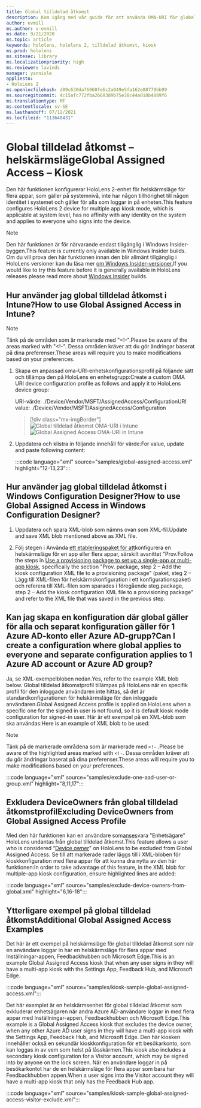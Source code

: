 ```yaml
---
title: Global tilldelad åtkomst
description: Kom igång med vår guide för att använda OMA-URI för globalt tilldelade åtkomst-kiosker med Intune och Windows Configuration Designer.
author: evmill
ms.author: v-evmill
ms.date: 9/21/2020
ms.topic: article
keywords: hololens, hololens 2, tilldelad åtkomst, kiosk
ms.prod: hololens
ms.sitesec: library
ms.localizationpriority: high
ms.reviewer: lavinds
manager: yannisle
appliesto:
- HoloLens 2
ms.openlocfilehash: d89c630da76060fe6c2a049e5fa162e88779bb99
ms.sourcegitcommit: 4c15afc772fba26683d9b75e38c44a018b4889f6
ms.translationtype: MT
ms.contentlocale: sv-SE
ms.lasthandoff: 07/12/2021
ms.locfileid: "113640431"
---
```

# <a name="global-assigned-access--kiosk"></a><span data-ttu-id="362a4-104">Global tilldelad åtkomst – helskärmsläge</span><span class="sxs-lookup"><span data-stu-id="362a4-104">Global Assigned Access – Kiosk</span></span>

<span data-ttu-id="362a4-105">Den här funktionen konfigurerar HoloLens 2-enhet för helskärmsläge för flera appar, som gäller på systemnivå, inte har någon tillhörighet till någon identitet i systemet och gäller för alla som loggar in på enheten.</span><span class="sxs-lookup"><span data-stu-id="362a4-105">This feature configures HoloLens 2 device for multiple app kiosk mode, which is applicable at system level, has no affinity with any identity on the system and applies to everyone who signs into the device.</span></span>

> [!NOTE]
> <span data-ttu-id="362a4-106">Den här funktionen är för närvarande endast tillgänglig i Windows Insider-byggen.</span><span class="sxs-lookup"><span data-stu-id="362a4-106">This feature is currently only available in Windows Insider builds.</span></span> <span data-ttu-id="362a4-107">Om du vill prova den här funktionen innan den blir allmänt tillgänglig i HoloLens versioner kan du läsa mer [om Windows Insider-versioner.](hololens-insider.md)</span><span class="sxs-lookup"><span data-stu-id="362a4-107">If you would like to try this feature before it is generally available in HoloLens releases please read more about [Windows Insider](hololens-insider.md) builds.</span></span>

## <a name="how-to-use-global-assigned-access-in-intune"></a><span data-ttu-id="362a4-108">Hur använder jag global tilldelad åtkomst i Intune?</span><span class="sxs-lookup"><span data-stu-id="362a4-108">How to use Global Assigned Access in Intune?</span></span>

> [!NOTE]
> <span data-ttu-id="362a4-109">Tänk på de områden som är markerade med "<!-".</span><span class="sxs-lookup"><span data-stu-id="362a4-109">Please be aware of the areas marked with "<!-".</span></span> <span data-ttu-id="362a4-110">Dessa områden kräver att du gör ändringar baserat på dina preferenser.</span><span class="sxs-lookup"><span data-stu-id="362a4-110">These areas will require you to make modifications based on your preferences.</span></span>

1. <span data-ttu-id="362a4-111">Skapa en anpassad oma-URI-enhetskonfigurationsprofil på följande sätt och tillämpa den på HoloLens en enhetsgrupp:</span><span class="sxs-lookup"><span data-stu-id="362a4-111">Create a custom OMA URI device configuration profile as follows and apply it to HoloLens device group:</span></span>

    <span data-ttu-id="362a4-112">URI-värde: ./Device/Vendor/MSFT/AssignedAccess/Configuration</span><span class="sxs-lookup"><span data-stu-id="362a4-112">URI value: ./Device/Vendor/MSFT/AssignedAccess/Configuration</span></span>

    > [!div class="mx-imgBorder"]
    > <span data-ttu-id="362a4-113">![Global tilldelad åtkomst OMA-URI i Intune](images/global-assigned-access-omauri.png)</span><span class="sxs-lookup"><span data-stu-id="362a4-113">![Global Assigned Access OMA-URI in Intune](images/global-assigned-access-omauri.png)</span></span>

2. <span data-ttu-id="362a4-114">Uppdatera och klistra in följande innehåll för värde:</span><span class="sxs-lookup"><span data-stu-id="362a4-114">For value, update and paste following content:</span></span>

    :::code language="xml" source="samples/global-assigned-access.xml" highlight="12-13,23":::

## <a name="how-to-use-global-assigned-access-in-windows-configuration-designer"></a><span data-ttu-id="362a4-115">Hur använder jag global tilldelad åtkomst i Windows Configuration Designer?</span><span class="sxs-lookup"><span data-stu-id="362a4-115">How to use Global Assigned Access in Windows Configuration Designer?</span></span>

1. <span data-ttu-id="362a4-116">Uppdatera och spara XML-blob som nämns ovan som XML-fil.</span><span class="sxs-lookup"><span data-stu-id="362a4-116">Update and save XML blob mentioned above as XML file.</span></span> 

2. <span data-ttu-id="362a4-117">Följ stegen i Använda [ett etableringspaket för att](hololens-kiosk.md#use-a-provisioning-package-to-set-up-a-single-app-or-multi-app-kiosk)konfigurera en helskärmsläge för en app eller flera appar, särskilt avsnittet "Prov.</span><span class="sxs-lookup"><span data-stu-id="362a4-117">Follow the steps in [Use a provisioning package to set up a single-app or multi-app kiosk](hololens-kiosk.md#use-a-provisioning-package-to-set-up-a-single-app-or-multi-app-kiosk), specifically the section "Prov.</span></span> <span data-ttu-id="362a4-118">package, step 2 – Add the kiosk configuration XML file to a provisioning package" (paket, steg 2 – Lägg till XML-filen för helskärmskonfiguration i ett konfigurationspaket) och referera till XML-filen som sparades i föregående steg.</span><span class="sxs-lookup"><span data-stu-id="362a4-118">package, step 2 – Add the kiosk configuration XML file to a provisioning package" and refer to the XML file that was saved in the previous step.</span></span>

## <a name="can-i-create-a-configuration-where-global-applies-to-everyone-and-separate-configuration-applies-to-1-azure-ad-account-or-azure-ad-group"></a><span data-ttu-id="362a4-119">Kan jag skapa en konfiguration där global gäller för alla och separat konfiguration gäller för 1 Azure AD-konto eller Azure AD-grupp?</span><span class="sxs-lookup"><span data-stu-id="362a4-119">Can I create a configuration where global applies to everyone and separate configuration applies to 1 Azure AD account or Azure AD group?</span></span> 

<span data-ttu-id="362a4-120">Ja, se XML-exempelbloben nedan.</span><span class="sxs-lookup"><span data-stu-id="362a4-120">Yes, refer to the example XML blob below.</span></span> <span data-ttu-id="362a4-121">Global tilldelad åtkomstprofil tillämpas på HoloLens när en specifik profil för den inloggade användaren inte hittas, så det är standardkonfigurationen för helskärmsläge för den inloggade användaren.</span><span class="sxs-lookup"><span data-stu-id="362a4-121">Global Assigned Access profile is applied on HoloLens when a specific one for the signed in user is not found, so it is default kiosk mode configuration for signed-in user.</span></span>
<span data-ttu-id="362a4-122">Här är ett exempel på en XML-blob som ska användas:</span><span class="sxs-lookup"><span data-stu-id="362a4-122">Here is an example of XML blob to be used:</span></span>

> [!NOTE]
> <span data-ttu-id="362a4-123">Tänk på de markerade områdena som är markerade med `<!-` .</span><span class="sxs-lookup"><span data-stu-id="362a4-123">Please be aware of the highlighted areas marked with `<!-`.</span></span> <span data-ttu-id="362a4-124">Dessa områden kräver att du gör ändringar baserat på dina preferenser.</span><span class="sxs-lookup"><span data-stu-id="362a4-124">These areas will require you to make modifications based on your preferences.</span></span>

 :::code language="xml" source="samples/exclude-one-aad-user-or-group.xml" highlight="8,11,17":::

## <a name="excluding-deviceowners-from-global-assigned-access-profile"></a><span data-ttu-id="362a4-125">Exkludera DeviceOwners från global tilldelad åtkomstprofil</span><span class="sxs-lookup"><span data-stu-id="362a4-125">Excluding DeviceOwners from Global Assigned Access Profile</span></span>

<span data-ttu-id="362a4-126">Med den här funktionen kan en användare som[anses](security-adminless-os.md)vara "Enhetsägare" HoloLens undantas från global tilldelad åtkomst.</span><span class="sxs-lookup"><span data-stu-id="362a4-126">This feature allows a user who is considered “[Device owner](security-adminless-os.md)" on HoloLens to be excluded from Global Assigned Access.</span></span> <span data-ttu-id="362a4-127">Se till att markerade rader läggs till i XML-bloben för kioskkonfiguration med flera appar för att kunna dra nytta av den här funktionen:</span><span class="sxs-lookup"><span data-stu-id="362a4-127">In order to take advantage of this feature, in the XML blob for multiple-app kiosk configuration, ensure highlighted lines are added:</span></span>

 :::code language="xml" source="samples/exclude-device-owners-from-global.xml" highlight="6,16-18":::

## <a name="additional-global-assigned-access-examples"></a><span data-ttu-id="362a4-128">Ytterligare exempel på global tilldelad åtkomst</span><span class="sxs-lookup"><span data-stu-id="362a4-128">Additional Global Assigned Access Examples</span></span>

<span data-ttu-id="362a4-129">Det här är ett exempel på helskärmsläge för global tilldelad åtkomst som när en användare loggar in har en helskärmsläge för flera appar med Inställningar-appen, Feedbackhubben och Microsoft Edge.</span><span class="sxs-lookup"><span data-stu-id="362a4-129">This is an example Global Assigned Access kiosk that when any user signs in they will have a multi-app kiosk with the Settings App, Feedback Hub, and Microsoft Edge.</span></span>

:::code language="xml" source="samples/kiosk-sample-global-assigned-access.xml":::

<span data-ttu-id="362a4-130">Det här exemplet är en helskärmsenhet för global tilldelad åtkomst som exkluderar enhetsägaren när andra Azure AD-användare loggar in med flera appar med Inställningar-appen, Feedbackhubben och Microsoft Edge.</span><span class="sxs-lookup"><span data-stu-id="362a4-130">This example is a Global Assigned Access kiosk that excludes the device owner, when any other Azure AD user signs in they will have a multi-app kiosk with the Settings App, Feedback Hub, and Microsoft Edge.</span></span> <span data-ttu-id="362a4-131">Den här kiosken innehåller också en sekundär kioskkonfiguration för ett besökarkonto, som kan loggas in av vem som helst på låsskärmen.</span><span class="sxs-lookup"><span data-stu-id="362a4-131">This kiosk also includes a secondary kiosk configuration for a Visitor account, which may be signed into by anyone on the lock screen.</span></span> <span data-ttu-id="362a4-132">När en användare loggar in på besökarkontot har de en helskärmsläge för flera appar som bara har Feedbackhubben appen.</span><span class="sxs-lookup"><span data-stu-id="362a4-132">When a user signs into the Visitor account they will have a multi-app kiosk that only has the Feedback Hub app.</span></span>

:::code language="xml" source="samples/kiosk-sample-global-assigned-access-visitor-exclude.xml":::
